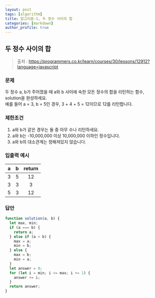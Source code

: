 ```yaml
---
layout: post
tags: [algorithm]
title: 알고리즘-1, 두 정수 사이의 합
categories: [markdown]
author_profile: true
---
```


## 두 정수 사이의 합

> 출처 : <https://programmers.co.kr/learn/courses/30/lessons/12912?language=javascript>

### 문제

두 정수 a, b가 주어졌을 때 a와 b 사이에 속한 모든 정수의 합을 리턴하는 함수, solution을 완성하세요.  
예를 들어 a = 3, b = 5인 경우, 3 + 4 + 5 = 12이므로 12를 리턴합니다.

### 제한조건

1. a와 b가 같은 경우는 둘 중 아무 수나 리턴하세요.
2. a와 b는 -10,000,000 이상 10,000,000 이하인 정수입니다.
3. a와 b의 대소관계는 정해져있지 않습니다.

### 입출력 예시

|  a  |  b  | return |
| :-: | :-: | :----: |
|  3  |  5  |   12   |
|  3  |  3  |   3    |
|  5  |  3  |   12   |

### 답안

```javascript
function solution(a, b) {
  let max, min;
  if (a === b) {
    return a;
  } else if (a > b) {
    max = a;
    min = b;
  } else {
    max = b;
    min = a;
  }
  let answer = 0;
  for (let i = min; i <= max; i += 1) {
    answer += i;
  }
  return answer;
}
```
